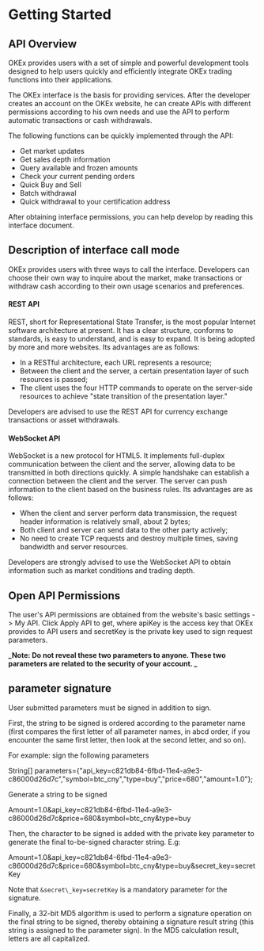 # Getting Started

## API Overview

OKEx provides users with a set of simple and powerful development tools designed to help users quickly and efficiently integrate OKEx trading functions into their applications.

The OKEx interface is the basis for providing services. After the developer creates an account on the OKEx website, he can create APIs with different permissions according to his own needs and use the API to perform automatic transactions or cash withdrawals.

The following functions can be quickly implemented through the API:
- Get market updates
- Get sales depth information
- Query available and frozen amounts
- Check your current pending orders
- Quick Buy and Sell
- Batch withdrawal
- Quick withdrawal to your certification address

After obtaining interface permissions, you can help develop by reading this interface document.
    
## Description of interface call mode

OKEx provides users with three ways to call the interface. Developers can choose their own way to inquire about the market, make transactions or withdraw cash according to their own usage scenarios and preferences.

#### REST API

REST, short for Representational State Transfer, is the most popular Internet software architecture at present. It has a clear structure, conforms to standards, is easy to understand, and is easy to expand. It is being adopted by more and more websites. Its advantages are as follows:
- In a RESTful architecture, each URL represents a resource;
- Between the client and the server, a certain presentation layer of such resources is passed;
- The client uses the four HTTP commands to operate on the server-side resources to achieve "state transition of the presentation layer."

Developers are advised to use the REST API for currency exchange transactions or asset withdrawals.

#### WebSocket API

WebSocket is a new protocol for HTML5. It implements full-duplex communication between the client and the server, allowing data to be transmitted in both directions quickly. A simple handshake can establish a connection between the client and the server. The server can push information to the client based on the business rules. Its advantages are as follows:
- When the client and server perform data transmission, the request header information is relatively small, about 2 bytes;
- Both client and server can send data to the other party actively;
- No need to create TCP requests and destroy multiple times, saving bandwidth and server resources.

Developers are strongly advised to use the WebSocket API to obtain information such as market conditions and trading depth.

## Open API Permissions

The user's API permissions are obtained from the website's basic settings -> My API. Click Apply API to get, where apiKey is the access key that OKEx provides to API users and secretKey is the private key used to sign request parameters.

**_Note: Do not reveal these two parameters to anyone. These two parameters are related to the security of your account. _**
     
## parameter signature

User submitted parameters must be signed in addition to sign.

First, the string to be signed is ordered according to the parameter name (first compares the first letter of all parameter names, in abcd order, if you encounter the same first letter, then look at the second letter, and so on).

For example: sign the following parameters

String[] parameters={"api_key=c821db84-6fbd-11e4-a9e3-c86000d26d7c","symbol=btc_cny","type=buy","price=680","amount=1.0"};

Generate a string to be signed

Amount=1.0&api_key=c821db84-6fbd-11e4-a9e3-c86000d26d7c&price=680&symbol=btc_cny&type=buy

Then, the character to be signed is added with the private key parameter to generate the final to-be-signed character string. E.g:

Amount=1.0&api_key=c821db84-6fbd-11e4-a9e3-c86000d26d7c&price=680&symbol=btc_cny&type=buy&secret_key=secretKey

Note that `&secret\_key=secretKey` is a mandatory parameter for the signature.

Finally, a 32-bit MD5 algorithm is used to perform a signature operation on the final string to be signed, thereby obtaining a signature result string (this string is assigned to the parameter sign). In the MD5 calculation result, letters are all capitalized.
